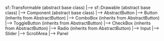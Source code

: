 sf::Transformable (abstract base class)
|--> sf::Drawable (abstract base class)
     |--> Component (abstract base class)
          |--> AbstractButton
                |--> Button (inherits from AbstractButton)
                |--> ComboBox (inherits from AbstractButton)
                |--> ToggleButton (inherits from AbstractButton)
                |--> CheckBox (inherits from AbstractButton)
                |--> Radio (inherits from AbstractButton)
          |--> Input
          |--> Slider
          |--> ScrollArea
          |--> Panel